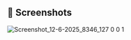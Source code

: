## 📸 Screenshots



![Screenshot_12-6-2025_8346_127 0 0 1](https://github.com/user-attachments/assets/ee61be34-dd07-46ff-a23a-37b956e7550d)
